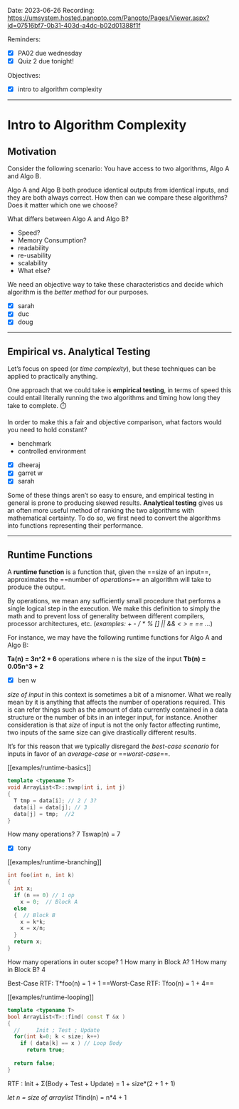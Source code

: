 

Date: 2023-06-26
Recording: https://umsystem.hosted.panopto.com/Panopto/Pages/Viewer.aspx?id=07516bf7-0b31-403d-a4dc-b02d01388f1f

Reminders:
* [x] PA02 due wednesday
* [x] Quiz 2 due tonight!

Objectives:
* [x] intro to algorithm complexity

---

# Intro to Algorithm Complexity

## Motivation

Consider the following scenario: 
You have access to two algorithms, Algo A and Algo B.

Algo A and Algo B both produce identical outputs from identical inputs, and they are both always correct. How then can we compare these algorithms? Does it matter which one we choose?

What differs between Algo A and Algo B?
* Speed?
* Memory Consumption?
* readability
* re-usability
* scalability
* What else?

We need an objective way to take these characteristics and decide which algorithm is the _better method_ for our purposes.

* [x] sarah
* [x] duc
* [x] doug

---
## Empirical vs. Analytical Testing

Let’s focus on speed (or _time complexity_), but these techniques can be applied to practically anything.

One approach that we could take is **empirical testing**, in terms of speed this could entail literally running the two algorithms and timing how long they take to complete. ⏱️

In order to make this a fair and objective comparison, what factors would you need to hold constant?

* benchmark
* controlled environment

* [x] dheeraj
* [x] garret w
* [x] sarah

Some of these things aren’t so easy to ensure, and empirical testing in general is prone to producing skewed results. **Analytical testing** gives us an often more useful method of ranking the two algorithms with mathematical certainty. To do so, we first need to convert the algorithms into functions representing their performance.

---
## Runtime Functions

A **runtime function** is a function that, given the ==size of an input==, approximates the ==number of _operations_== an algorithm will take to produce the output.

By operations, we mean any sufficiently small procedure that performs a single logical step in the execution. We make this definition to simply the math and to prevent loss of generality between different compilers, processor architectures, etc.
(_examples: + - / * % [] || && < > = == ..._)

For instance, we may have the following runtime functions for Algo A and Algo B:

  **Ta(n) = 3n^2 + 6** operations where n is the size of the input
  **Tb(n) = 0.05n^3 + 2**

* [x] ben w

_size of input_ in this context is sometimes a bit of a misnomer. What we really mean by it is anything that affects the number of operations required. This is can refer things such as the amount of data currently contained in a data structure or the number of bits in an integer input, for instance. Another consideration is that _size_ of input is not the only factor affecting runtime, two inputs of the same size can give drastically different results.

It’s for this reason that we typically disregard the _best-case scenario_ for inputs in favor of an _average-case_ or ==_worst-case_==.

[[examples/runtime-basics]]

```c++
template <typename T>
void ArrayList<T>::swap(int i, int j)
{
  T tmp = data[i]; // 2 / 3?
  data[i] = data[j]; // 3
  data[j] = tmp;  //2
}
```
How many operations? 7
Tswap(n) = 7

* [x] tony


[[examples/runtime-branching]]

```c++
int foo(int n, int k)
{
  int x;
  if (n == 0) // 1 op
    x = 0;  // Block A
  else
  {  // Block B
    x = k*k;
    x = x/n;
  }
  return x;
}
```

How many operations in outer scope? 1
How many in Block A? 1
How many in Block B? 4

Best-Case RTF: T*foo(n) = 1 + 1
==Worst-Case RTF: Tfoo(n) = 1 + 4==


[[examples/runtime-looping]]

```c++
template <typename T>
bool ArrayList<T>::find( const T &x )
{
  //     Init ; Test ; Update
  for(int k=0; k < size; k++)
    if ( data[k] == x ) // Loop Body
      return true; 
  
  return false;
}
```

RTF : Init + Σ(Body + Test + Update) = 1 + size*(2 + 1 + 1)

_let n = size of arraylist_
Tfind(n) = n*4 + 1
